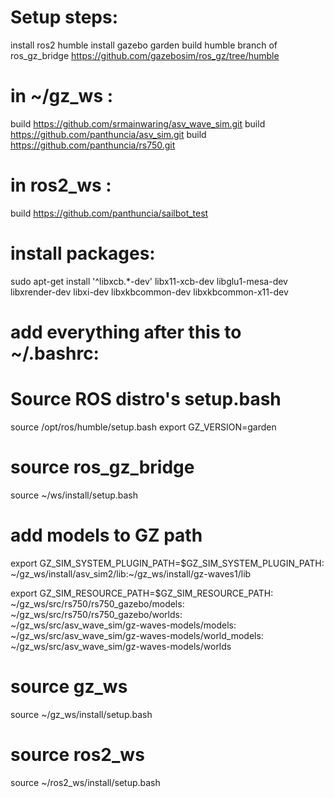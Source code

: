 # Setup steps:

install ros2 humble
install gazebo garden
build humble branch of ros_gz_bridge https://github.com/gazebosim/ros_gz/tree/humble

# in ~/gz_ws :
build https://github.com/srmainwaring/asv_wave_sim.git
build https://github.com/panthuncia/asv_sim.git
build https://github.com/panthuncia/rs750.git

# in ros2_ws :
build https://github.com/panthuncia/sailbot_test

# install packages:
sudo apt-get install '^libxcb.*-dev' libx11-xcb-dev libglu1-mesa-dev libxrender-dev libxi-dev libxkbcommon-dev libxkbcommon-x11-dev

# add everything after this to ~/.bashrc:

# Source ROS distro's setup.bash
source /opt/ros/humble/setup.bash
export GZ_VERSION=garden
# source ros_gz_bridge
source ~/ws/install/setup.bash

# add models to GZ path
export GZ_SIM_SYSTEM_PLUGIN_PATH=$GZ_SIM_SYSTEM_PLUGIN_PATH:\
~/gz_ws/install/asv_sim2/lib:~/gz_ws/install/gz-waves1/lib

export GZ_SIM_RESOURCE_PATH=$GZ_SIM_RESOURCE_PATH:\
~/gz_ws/src/rs750/rs750_gazebo/models:\
~/gz_ws/src/rs750/rs750_gazebo/worlds:\
~/gz_ws/src/asv_wave_sim/gz-waves-models/models:\
~/gz_ws/src/asv_wave_sim/gz-waves-models/world_models:\
~/gz_ws/src/asv_wave_sim/gz-waves-models/worlds

# source gz_ws
source ~/gz_ws/install/setup.bash

# source ros2_ws
source ~/ros2_ws/install/setup.bash